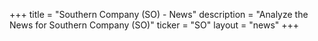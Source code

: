+++
title = "Southern Company (SO) - News"
description = "Analyze the News for Southern Company (SO)"
ticker = "SO"
layout = "news"
+++

